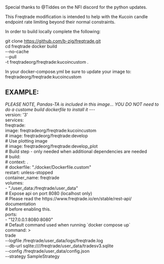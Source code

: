 Special thanks to @Tiddes on the NFI discord for the python updates. 

This Freqtrade modification is intended to help with the Kucoin candle endpoint rate limiting beyond their normal constraints. 

In order to build locally complete the following: 

git clone https://github.com/b-zig/freqtrade.git<br>
cd freqtrade
docker build \
  --no-cache \
  --pull \
  -t freqtradeorg/freqtrade:kucoincustom .

In your docker-compose.yml be sure to update your image to: freqtradeorg/freqtrade:kucoincustom

<h2>EXAMPLE:</h2>
<i> PLEASE NOTE, Pandas-TA is included in this image... YOU DO NOT need to do a custome build dockerfile to install it</i>
---<br>
version: '3'<br>
services:<br>
  freqtrade:<br>
    image: freqtradeorg/freqtrade:kucoincustom<br>
    # image: freqtradeorg/freqtrade:develop<br>
    # Use plotting image<br>
    # image: freqtradeorg/freqtrade:develop_plot<br>
    # Build step - only needed when additional dependencies are needed<br>
    # build:<br>
    #   context: .<br>
    #   dockerfile: "./docker/Dockerfile.custom"<br>
    restart: unless-stopped<br>
    container_name: freqtrade<br>
    volumes:<br>
      - "./user_data:/freqtrade/user_data"<br>
    # Expose api on port 8080 (localhost only)<br>
    # Please read the https://www.freqtrade.io/en/stable/rest-api/ documentation<br>
    # before enabling this.<br>
    ports:<br>
      - "127.0.0.1:8080:8080"<br>
    # Default command used when running `docker compose up`<br>
    command: ><br>
      trade<br>
      --logfile /freqtrade/user_data/logs/freqtrade.log<br>
      --db-url sqlite:////freqtrade/user_data/tradesv3.sqlite<br>
      --config /freqtrade/user_data/config.json<br>
      --strategy SampleStrategy<br>
